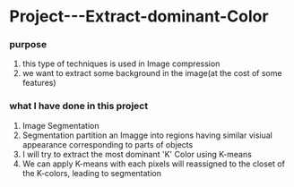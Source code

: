 # Project---Extract-dominant-Color

### purpose 
1. this type of techniques is used in Image compression 
2. we want to extract some background in the image(at the cost of some features)



### what I have done  in this project

1. Image Segmentation
2. Segmentation partition an Imagge into regions having similar visiual appearance corresponding to parts of objects
3. I will try to extract the most dominant 'K' Color using K-means
4. We can apply K-means with each pixels will reassigned to the closet of the K-colors, leading to segmentation
